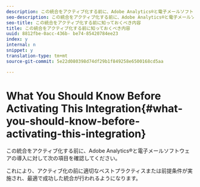```yaml
---
description: この統合をアクティブ化する前に、Adobe Analytics®と電子メールソフトウェアの導入に対して次の項目を確認してください。
seo-description: この統合をアクティブ化する前に、Adobe Analytics®と電子メールソフトウェアの導入に対して次の項目を確認してください。
seo-title: この統合をアクティブ化する前に知っておくべき内容
title: この統合をアクティブ化する前に知っておくべき内容
uuid: 8812fbe-0acc-436b- be74-85420784ee23
index: y
internal: n
snippet: y
translation-type: tm+mt
source-git-commit: 5e22d080398d74df29b1f849258e6500168cd5aa

---
```



# What You Should Know Before Activating This Integration{#what-you-should-know-before-activating-this-integration}

この統合をアクティブ化する前に、Adobe Analytics®と電子メールソフトウェアの導入に対して次の項目を確認してください。

これにより、アクティブ化の前に適切なベストプラクティスまたは前提条件が実施され、最適で成功した統合が行われるようになります。
